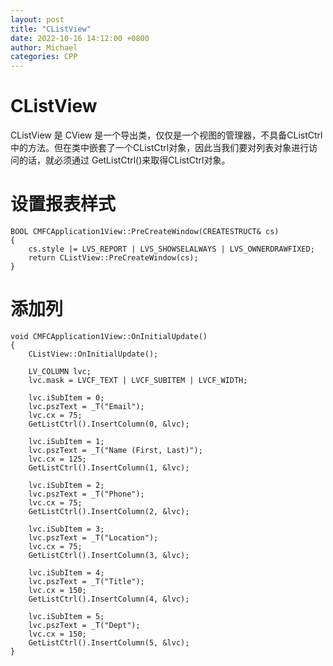 ```yaml
---
layout: post
title: "CListView"
date: 2022-10-16 14:12:00 +0800
author: Michael
categories: CPP
---
```


# CListView
CListView 是 CView 是一个导出类，仅仅是一个视图的管理器，不具备CListCtrl中的方法。但在类中嵌套了一个CListCtrl对象，因此当我们要对列表对象进行访问的话，就必须通过  GetListCtrl()来取得CListCtrl对象。

# 设置报表样式

    BOOL CMFCApplication1View::PreCreateWindow(CREATESTRUCT& cs)
    {
        cs.style |= LVS_REPORT | LVS_SHOWSELALWAYS | LVS_OWNERDRAWFIXED;
        return CListView::PreCreateWindow(cs);
    }

# 添加列

    void CMFCApplication1View::OnInitialUpdate()
    {
        CListView::OnInitialUpdate();

        LV_COLUMN lvc;
        lvc.mask = LVCF_TEXT | LVCF_SUBITEM | LVCF_WIDTH;

        lvc.iSubItem = 0;
        lvc.pszText = _T("Email");
        lvc.cx = 75;
        GetListCtrl().InsertColumn(0, &lvc);

        lvc.iSubItem = 1;
        lvc.pszText = _T("Name (First, Last)");
        lvc.cx = 125;
        GetListCtrl().InsertColumn(1, &lvc);

        lvc.iSubItem = 2;
        lvc.pszText = _T("Phone");
        lvc.cx = 75;
        GetListCtrl().InsertColumn(2, &lvc);

        lvc.iSubItem = 3;
        lvc.pszText = _T("Location");
        lvc.cx = 75;
        GetListCtrl().InsertColumn(3, &lvc);

        lvc.iSubItem = 4;
        lvc.pszText = _T("Title");
        lvc.cx = 150;
        GetListCtrl().InsertColumn(4, &lvc);

        lvc.iSubItem = 5;
        lvc.pszText = _T("Dept");
        lvc.cx = 150;
        GetListCtrl().InsertColumn(5, &lvc);
    }